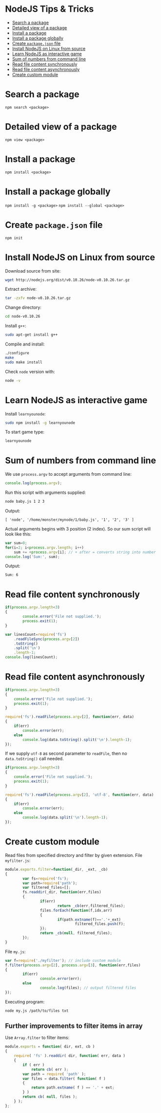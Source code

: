 # NodeJS Tips & Tricks
- [Search a package](#search-a-package)
- [Detailed view of a package](#detailed-view-of-a-package)
- [Install a package](#install-a-package)
- [Install a package globally](#install-a-package-globally)
- [Create `package.json` file](#create-packagejson-file)
- [Install NodeJS on Linux from source](#install-nodejs-on-linux-from-source)
- [Learn NodeJS as interactive game](#learn-nodejs-as-interactive-game)
- [Sum of numbers from command line](#sum-of-numbers-from-command-line)
- [Read file content synchronously](#read-file-content-synchronously)
- [Read file content asynchronously](#read-file-content-asynchronously)
- [Create custom module](#create-custom-module)

# Search a package
`npm search <package>`

# Detailed view of a package
`npm view <package>`

# Install a package
`npm install <package>`

# Install a package globally
`npm install -g <package>`
`npm install --global <package>`

# Create `package.json` file
`npm init`

# Install NodeJS on Linux from source
Download source from site:
```sh
wget http://nodejs.org/dist/v0.10.26/node-v0.10.26.tar.gz
```
Extract archive:
```sh
tar -zxfv node-v0.10.26.tar.gz
```
Change directory:
```sh
cd node-v0.10.26
```
Install `g++`:
```sh
sudo apt-get install g++
```
Compile and install:
```sh
./configure
make
sudo make install
```
Check `node` version with:
```sh
node -v
```

# Learn NodeJS as interactive game
Install `learnyounode`:
```sh
sudo npm install -g learnyounode
```
To start game type:
```sh
learnyounode
```

# Sum of numbers from command line
We use `process.argv` to accept arguments from command line:
```js
console.log(process.argv);
```
Run this script with arguments supplied:
```sh
node baby.js 1 2 3
```
Output:
```
[ 'node', '/home/monster/mynode/1/baby.js', '1', '2', '3' ]
```
Actual arguments begins with 3 position (2 index). So our sum script will look like this:
```js
var sum=0;
for(i=2; i<process.argv.length; i++)
	sum += +process.argv[i]; // + after = converts string into number
console.log('Sum:', sum);
```
Output:
```
Sum: 6
```
# Read file content synchronously
```js
if(process.argv.length<3)
{
        console.error('File not supplied.');
        process.exit(1);
}

var linesCount=require('fs')
	.readFileSync(process.argv[2])
	.toString()
	.split('\n')
	.length-1;
console.log(linesCount);
```
# Read file content asynchronously
```js
if(process.argv.length<3)
{
	console.error('File not supplied.');
	process.exit(1);
}

require('fs').readFile(process.argv[2], function(err, data)
{
	if(err)
		console.error(err);
	else
		console.log(data.toString().split('\n').length-1);
});
```

If we supply `utf-8` as second parameter to `readFile`, then no `data.toString()` call needed.

```js
if(process.argv.length<3)
{
	console.error('File not supplied.');
	process.exit(1);
}

require('fs').readFile(process.argv[2], 'utf-8', function(err, data)
{
	if(err)
		console.error(err);
	else
		console.log(data.split('\n').length-1);
});
```

# Create custom module
Read files from specified directory and filter by given extension.
File `myfilter.js`:
```js
module.exports.filter=function(_dir, _ext, _cb)
{
        var fs=require('fs');
        var path=require('path');
        var filtered_files=[];
        fs.readdir(_dir, function(err,files)
        {
                if(err)
                        return _cb(err,filtered_files);
                files.forEach(function(f,idx,arr)
                {
                        if(path.extname(f)=='.'+_ext)
                                filtered_files.push(f);
                });
                return _cb(null, filtered_files);
        });
}
```
File `my.js`:
```js
var f=require('./myfilter'); // include custom module
f.filter(process.argv[2], process.argv[3], function(err,files)
{
        if(err)
                console.error(err);
        else
                console.log(files); // output filtered files
});
```
Executing program:
```sh
node my.js /path/to/files txt
```
## Further improvements to filter items in array

Use `Array.filter` to filter items:

```js
module.exports = function( dir, ext, cb )
{
	require( 'fs' ).readdir( dir, function( err, data )
	{
		if ( err )
			return cb( err );
		var path = require( 'path' );
		var files = data.filter( function( f )
		{
			return path.extname( f ) == '.' + ext;
		} )
		return cb( null, files );
	} );
};
```
